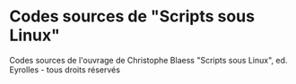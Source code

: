 # Codes sources de "Scripts sous Linux" 
Codes sources de l'ouvrage de Christophe Blaess "Scripts sous Linux", ed. Eyrolles - tous droits réservés
